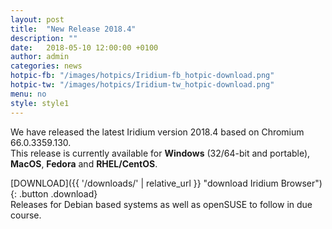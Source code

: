 ```yaml
---
layout: post
title:  "New Release 2018.4"
description: ""
date:   2018-05-10 12:00:00 +0100
author:	admin
categories: news
hotpic-fb: "/images/hotpics/Iridium-fb_hotpic-download.png"
hotpic-tw: "/images/hotpics/Iridium-tw_hotpic-download.png"
menu: no
style: style1
---
```


We have released the latest Iridium version 2018.4 based on Chromium 66.0.3359.130.   
This release is currently available for **Windows** (32/64-bit and portable), **MacOS**, **Fedora** and **RHEL/CentOS**.    
    
[DOWNLOAD]({{ '/downloads/' | relative_url }} "download Iridium Browser"){: .button .download}     
Releases for Debian based systems as well as openSUSE to follow in due course.    